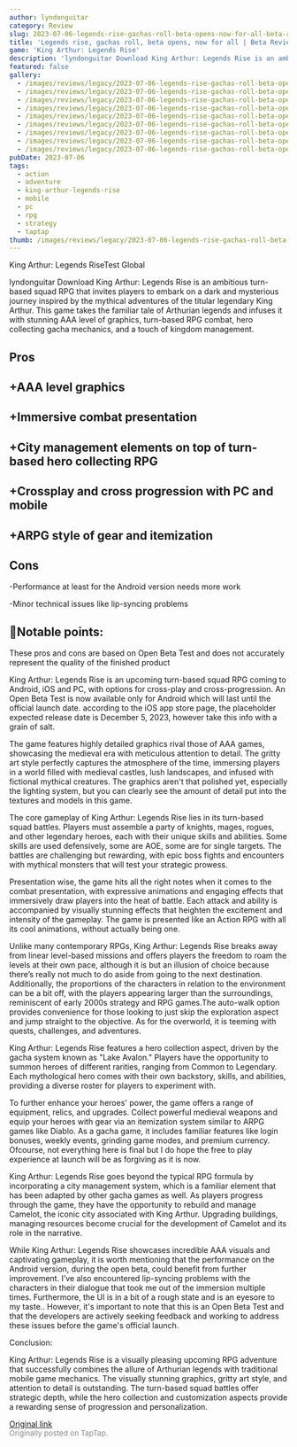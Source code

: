 ```yaml
---
author: lyndonguitar
category: Review
slug: 2023-07-06-legends-rise-gachas-roll-beta-opens-now-for-all-beta-review-king-arthur-legends-rise
title: 'Legends rise, gachas roll, beta opens, now for all | Beta Review - King Arthur: Legends Rise'
game: 'King Arthur: Legends Rise'
description: 'lyndonguitar Download King Arthur: Legends Rise is an ambitious turn-based squad RPG that invites players to embark on a dark and mysterious journey inspired by the mythical adventures of the titular legendary King Arthur. This game takes the familiar tale of Arthurian legends and infuses it with stunning AAA level of graphics, turn-based RPG combat, hero collecting gacha mechanics, and a touch of kingdom management.'
featured: false
gallery:
  - /images/reviews/legacy/2023-07-06-legends-rise-gachas-roll-beta-opens-now-for-all--beta-review---king-arthur-legends-rise-0.avif
  - /images/reviews/legacy/2023-07-06-legends-rise-gachas-roll-beta-opens-now-for-all--beta-review---king-arthur-legends-rise-1.avif
  - /images/reviews/legacy/2023-07-06-legends-rise-gachas-roll-beta-opens-now-for-all--beta-review---king-arthur-legends-rise-2.avif
  - /images/reviews/legacy/2023-07-06-legends-rise-gachas-roll-beta-opens-now-for-all--beta-review---king-arthur-legends-rise-3.avif
  - /images/reviews/legacy/2023-07-06-legends-rise-gachas-roll-beta-opens-now-for-all--beta-review---king-arthur-legends-rise-4.avif
  - /images/reviews/legacy/2023-07-06-legends-rise-gachas-roll-beta-opens-now-for-all--beta-review---king-arthur-legends-rise-5.avif
  - /images/reviews/legacy/2023-07-06-legends-rise-gachas-roll-beta-opens-now-for-all--beta-review---king-arthur-legends-rise-6.avif
  - /images/reviews/legacy/2023-07-06-legends-rise-gachas-roll-beta-opens-now-for-all--beta-review---king-arthur-legends-rise-7.avif
  - /images/reviews/legacy/2023-07-06-legends-rise-gachas-roll-beta-opens-now-for-all--beta-review---king-arthur-legends-rise-8.avif
pubDate: 2023-07-06
tags:
  - action
  - adventure
  - king-arthur-legends-rise
  - mobile
  - pc
  - rpg
  - strategy
  - taptap
thumb: /images/reviews/legacy/2023-07-06-legends-rise-gachas-roll-beta-opens-now-for-all--beta-review---king-arthur-legends-rise-0.avif
---
```


King Arthur: Legends RiseTest Global

lyndonguitar
Download
King Arthur: Legends Rise is an ambitious turn-based squad RPG that invites players to embark on a dark and mysterious journey inspired by the mythical adventures of the titular legendary King Arthur. This game takes the familiar tale of Arthurian legends and infuses it with stunning AAA level of graphics, turn-based RPG combat, hero collecting gacha mechanics, and a touch of kingdom management.




## Pros



## +AAA level graphics


## +Immersive combat presentation


## +City management elements on top of turn-based hero collecting RPG


## +Crossplay and cross progression with PC and mobile


## +ARPG style of gear and itemization




## Cons


-Performance at least for the Android version needs more work

-Minor technical issues like lip-syncing problems


## 📝Notable points:

These pros and cons are based on Open Beta Test and does not accurately represent the quality of the finished product

King Arthur: Legends Rise is an upcoming turn-based squad RPG coming to Android, iOS and PC, with options for cross-play and cross-progression. An Open Beta Test is now available only for Android which will last until the official launch date. according to the iOS app store page, the placeholder expected release date is December 5, 2023, however take this info with a grain of salt.

The game features highly detailed graphics rival those of AAA games, showcasing the medieval era with meticulous attention to detail. The gritty art style perfectly captures the atmosphere of the time, immersing players in a world filled with medieval castles, lush landscapes, and infused with fictional mythical creatures. The graphics aren't that polished yet, especially the lighting system, but you can clearly see the amount of detail put into the textures and models in this game.

The core gameplay of King Arthur: Legends Rise lies in its turn-based squad battles. Players must assemble a party of knights, mages, rogues, and other legendary heroes, each with their unique skills and abilities. Some skills are used defensively, some are AOE, some are for single targets. The battles are challenging but rewarding, with epic boss fights and encounters with mythical monsters that will test your strategic prowess.

Presentation wise, the game hits all the right notes when it comes to the combat presentation, with expressive animations and engaging effects that immersively draw players into the heat of battle. Each attack and ability is accompanied by visually stunning effects that heighten the excitement and intensity of the gameplay. The game is presented like an Action RPG with all its cool animations, without actually being one.

Unlike many contemporary RPGs, King Arthur: Legends Rise breaks away from linear level-based missions and offers players the freedom to roam the levels at their own pace, although it is but an illusion of choice because there’s really not much to do aside from going to the next destination. Additionally, the proportions of the characters in relation to the environment can be a bit off, with the players appearing larger than the surroundings, reminiscent of early 2000s strategy and RPG games.The auto-walk option provides convenience for those looking to just skip the exploration aspect and jump straight to the objective. As for the overworld, it is teeming with quests, challenges, and adventures.

King Arthur: Legends Rise features a hero collection aspect, driven by the gacha system known as "Lake Avalon." Players have the opportunity to summon heroes of different rarities, ranging from Common to Legendary. Each mythological hero comes with their own backstory, skills, and abilities, providing a diverse roster for players to experiment with.

To further enhance your heroes' power, the game offers a range of equipment, relics, and upgrades. Collect powerful medieval weapons and equip your heroes with gear via an itemization system similar to ARPG games like Diablo. As a gacha game, it includes familiar features like login bonuses, weekly events, grinding game modes, and premium currency. Ofcourse, not everything here is final but I do hope the free to play experience at launch will be as forgiving as it is now.

King Arthur: Legends Rise goes beyond the typical RPG formula by incorporating a city management system, which is a familiar element that has been adapted by other gacha games as well. As players progress through the game, they have the opportunity to rebuild and manage Camelot, the iconic city associated with King Arthur. Upgrading buildings, managing resources become crucial for the development of Camelot and its role in the narrative.

While King Arthur: Legends Rise showcases incredible AAA visuals and captivating gameplay, it is worth mentioning that the performance on the Android version, during the open beta, could benefit from further improvement. I’ve also encountered lip-syncing problems with the characters in their dialogue that took me out of the immersion multiple times. Furthermore, the UI is in a bit of a rough state and is an eyesore to my taste.. However, it's important to note that this is an Open Beta Test and that the developers are actively seeking feedback and working to address these issues before the game's official launch.

Conclusion:

King Arthur: Legends Rise is a visually pleasing upcoming RPG adventure that successfully combines the allure of Arthurian legends with traditional mobile game mechanics. The visually stunning graphics, gritty art style, and attention to detail is outstanding. The turn-based squad battles offer strategic depth, while the hero collection and customization aspects provide a rewarding sense of progression and personalization.

[Original link](https://m.taptap.io/post/5960817?share_id=f91c75478306&utm_medium=share&utm_source=discord)<br><span style="font-size: 0.95em; color: #888;">Originally posted on TapTap.</span>